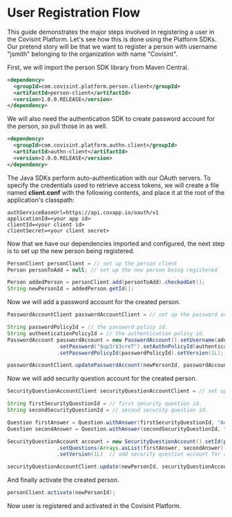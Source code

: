 # User Registration Flow

This guide demonstrates the major steps involved in registering a user in the Covisint Platform. Let's see how this is done using the Platform SDKs. Our pretend story will be that we want to register a person with username "jsmith" belonging to the organization with name "Covisint".

First, we will import the person SDK library from Maven Central.

```xml
<dependency>
  <groupId>com.covisint.platform.person.client</groupId>
  <artifactId>person-client</artifactId>
  <version>1.0.0.RELEASE</version>
</dependency>
```

We will also need the authentication SDK to create password account for the person, so pull those in as well.

```xml
<dependency>
  <groupId>com.covisint.platform.authn.client</groupId>
  <artifactId>authn-client</artifactId>
  <version>2.0.0.RELEASE</version>
</dependency>
```

The Java SDKs perform auto-authentication with our OAuth servers. To specify the credentials used to retrieve access tokens, we will create a file named <strong>client.conf</strong> with the following contents, and place it at the root of the application's classpath:

    authServiceBaseUrl=https://api.covapp.io/oauth/v1
    applicationId=<your app id>
    clientId=<your client id>
    clientSecret=<your client secret>
    
Now that we have our dependencies imported and configured, the next step is to set up the new person being registered.

```java
PersonClient personClient = // set up the person client
Person personToAdd = null; // set up the new person being registered

Person addedPerson = personClient.add(personToAdd).checkedGet();
String newPersonId = addedPerson.getId();

```
Now we will add a password account for the created person.

```java
PasswordAccountClient passwordAccountClient = // set up the password account client

String passwordPolicyId = // the password policy id.
String authenticationPolicyId = // the authentication policy id.
PasswordAccount passwordAccount = new PasswordAccount().setUsername(addedPerson.getUsername())
                .setPassword("$up3r$3creT").setAuthnPolicyId(authenticationPolicyId)
                .setPasswordPolicyId(passwordPolicyId).setVersion(1L); // add password account for created person

passwordAccountClient.updatePasswordAccount(newPersonId, passwordAccount); 

```
Now we will add security question account for the created person.

```java
SecurityQuestionAccountClient securityQuestionAccountClient = // set up the security question client

String firstSecurityQuestionId = // first security question id.
String secondSecurityQuestionId = // second security question id.

Question firstAnswer = Question.withAnswer(firstSecurityQuestionId, "Answer to first question.");
Question secondAnswer = Question.withAnswer(secondSecurityQuestionId, "Answer to second question.");

SecurityQuestionAccount account = new SecurityQuestionAccount().setId(personId)
                .setQuestions(Arrays.asList(firstAnswer, secondAnswer)).
                .setVersion(1L)  // add security question account for created person.

securityQuestionAccountClient.update(newPersonId, securityQuestionAccount).checkedGet();

```

And finally activate the created person.

```java
personClient.activate(newPersonId);

```
Now user is registered and activated in the Covisint Platform.
